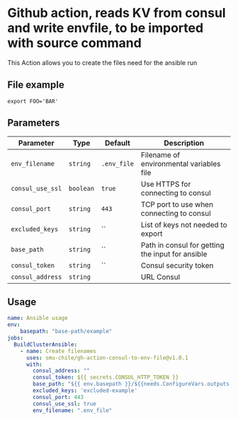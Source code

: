# Github action, reads KV from consul and write envfile, to be imported with source command

This Action allows you to create the files need for the ansible run

## File example
```
export FOO='BAR'
```
## Parameters
| Parameter | Type | Default | Description |
|-----------|------|---------|-------------|
| `env_filename` | `string` | `.env_file` | Filename of environmental variables file |
| `consul_use_ssl` | `boolean` | `true` | Use HTTPS for connecting to consul |
| `consul_port` | `string` | `443` | TCP port to use when connecting to consul |
| `excluded_keys` | `string` | `` | List of keys not needed to export    |
| `base_path` | `string` | `` |  Path in consul for getting the input for ansible|
| `consul_token` | `string` | `` | Consul security token |
| `consul_address` | `string` | | URL Consul |

## Usage
```yaml
name: Ansible usage
env:
    basepath: "base-path/example"
jobs:
  BuildClusterAnsible:
    - name: Create filenames
      uses: smu-chile/gh-action-consul-to-env-file@v1.0.1
      with:
        consul_address: ""
        consul_token: ${{ secrets.CONSUL_HTTP_TOKEN }}
        base_path: "${{ env.basepath }}/${{needs.ConfigureVars.outputs.environment}}"
        excluded_keys: 'excluded-example'
        consul_port: 443
        consul_use_ssl: true
        env_filename: ".env_file" 
```
